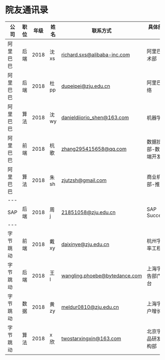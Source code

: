 # 院友通讯录

| 公司     | 职位 | 年级 | 姓名  | 联系方式                      | 具体部门及工作内容                | 备注     |
| -------- | ---- | ---- | ----- | ----------------------------- | --------------------------------- | -------- |
| 阿里巴巴 | 后端 | 2018 | 沈 xs | richard.sxs@alibaba-inc.com   | 阿里巴巴淘系技术部                | 可内推   |
| 阿里巴巴 | 后端 | 2018 | 杜 pp | dupeipei@zju.edu.cn           | 阿里巴巴菜鸟网络                  |          |
| 阿里巴巴 | 算法 | 2018 | 沈 wy | danieldiiorio_shen@163.com    | 机器学习岗                        |          |
| 阿里巴巴 | 前端 | 2018 | 杭歌  | zhang295415658@qq.com         | 数据技术及产品部-数据中台前端开发 | 可内推   |
| 阿里巴巴 | 算法 | 2018 | 朱 sh  | zjutzsh@gmail.com         | 商业机器智能部-推荐算法 | 可内推   |
| ---      |      |      |       |                               |                                   |          |
| SAP      | 后端 | 2018 | 周 j  | 21851058@zju.edu.cn           | SAP SuccessFactors                |          |
| ---      |      |      |       |                               |                                   |          |
| 字节跳动 | 前端 | 2018 | 戴 xy | daixinye@zju.edu.cn           | 杭州字节跳动效率工程              | 可帮内推 |
| 字节跳动 | 后端 | 2018 | 王 l  | wangling.phoebe@bytedance.com | 上海字节跳动广告部门商业化平台    |          |
| 字节跳动 | 数据 | 2018 | 黄 zy | meldur0810@zju.edu.cn         | 上海字节跳动用户增长部门          |          |
| 字节跳动 | 算法 | 2018 | x 欣  | twostarxingxin@163.com        | 北京字节跳动产品研发和工程架构部  |          |

